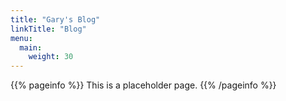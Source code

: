 ```yaml
---
title: "Gary's Blog"
linkTitle: "Blog"
menu:
  main:
    weight: 30
---
```



{{% pageinfo %}}
This is a placeholder page.
{{% /pageinfo %}}